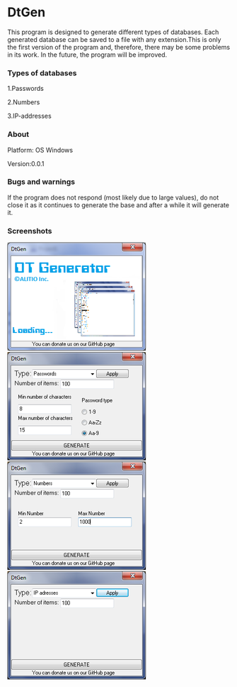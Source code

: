 <h1>DtGen</h1>
<p>This program is designed to generate different types of databases. Each generated database can be saved to a file with any extension.This is only the first version of the program and, therefore, there may be some problems in its work. In the future, the program will be improved.</p>
<h3>Types of databases</h3>
<p>1.Passwords</p>
<p>2.Numbers</p>
<p>3.IP-addresses</p>
<h3>About</h3>
<p>Platform: OS Windows</p>
<p>Version:0.0.1</p>
<h3>Bugs and warnings</h3>
<p>If the program does not respond (most likely due to large values), do not close it as it continues to generate the base and after a while it will generate it.</p>
<h3>Screenshots</h3>
<img src="img/screen1.png">
<img src="img/screen2.png">
<img src="img/screen3.png">
<img src="img/screen4.png">
